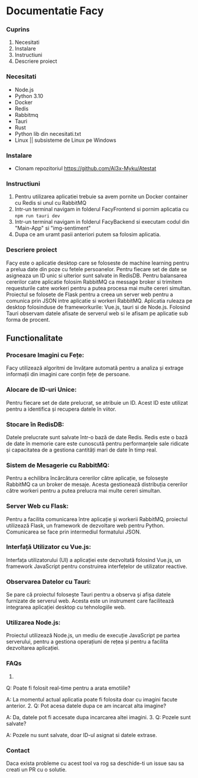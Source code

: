 

# Documentatie Facy

### Cuprins
1. Necesitati
2. Instalare
3. Instructiuni 
4. Descriere proiect

### Necesitati
- Node.js
- Python 3.10
- Docker
- Redis
- Rabbitmq
- Tauri
- Rust
- Python lib din necesitati.txt
- Linux || subsisteme de Linux pe Windows
### Instalare
- Clonam repozitoriul https://github.com/Al3x-Myku/Atestat


### Instructiuni
1. Pentru utilizarea aplicatiei trebuie sa avem pornite un Docker container cu Redis si unul cu RabbitMQ
2. Intr-un terminal navigam in folderul FacyFrontend si pornim aplicatia cu `npm run tauri dev`
3. Intr-un terminal navigam in folderul FacyBackend si executam codul din "Main-App" si "img-sentiment"
4. Dupa ce am uramt pasii anteriori putem sa folosim aplicatia.

### Descriere proiect
Facy este o aplicatie desktop care se foloseste de machine learning pentru a prelua date din poze cu fetele persoanelor. Pentru fiecare set de date se asigneaza un ID unic si ulterior sunt salvate in RedisDB. 
Pentru balansarea cererilor catre aplicatie folosim RabbitMQ ca message broker si trimitem requesturile catre workeri pentru a putea procesa mai multe cereri simultan.
Proiectul se folosete de Flask pentru a creea un server web pentru a comunica prin JSON intre aplicatie si workeri RabbitMQ.
Aplicatia ruleaza pe desktop folosinduse de frameworkurile: Vue.js, tauri si de Node.js. Folosind Tauri observam datele afisate de serverul web si le afisam pe aplicatie sub forma de procent.

## Functionalitate

### Procesare Imagini cu Fețe:

Facy utilizează algoritmi de învățare automată pentru a analiza și extrage informații din imagini care conțin fețe de persoane.

### Alocare de ID-uri Unice:

Pentru fiecare set de date prelucrat, se atribuie un ID. Acest ID este utilizat pentru a identifica și recupera datele în viitor.

### Stocare în RedisDB:

Datele prelucrate sunt salvate într-o bază de date Redis. Redis este o bază de date în memorie care este cunoscută pentru performanțele sale ridicate și capacitatea de a gestiona cantități mari de date în timp real.

### Sistem de Mesagerie cu RabbitMQ:

Pentru a echilibra încărcătura cererilor către aplicație, se folosește RabbitMQ ca un broker de mesaje. Acesta gestionează distribuția cererilor către workeri pentru a putea prelucra mai multe cereri simultan.

### Server Web cu Flask:

Pentru a facilita comunicarea între aplicație și workerii RabbitMQ, proiectul utilizează Flask, un framework de dezvoltare web pentru Python. Comunicarea se face prin intermediul formatului JSON.

### Interfață Utilizator cu Vue.js:

Interfața utilizatorului (UI) a aplicației este dezvoltată folosind Vue.js, un framework JavaScript pentru construirea interfețelor de utilizator reactive.

### Observarea Datelor cu Tauri:

Se pare că proiectul folosește Tauri pentru a observa și afișa datele furnizate de serverul web. Acesta este un instrument care facilitează integrarea aplicației desktop cu tehnologiile web.

### Utilizarea Node.js:

Proiectul utilizează Node.js, un mediu de execuție JavaScript pe partea serverului, pentru a gestiona operațiuni de rețea și pentru a facilita dezvoltarea aplicației.



### FAQs
1. 
Q: Poate fi folosit real-time pentru a arata emotiile?

A: La momentul actual aplicatia poate fi folosita doar cu imagini facute anterior.
2. 
Q: Pot acesa datele dupa ce am incarcat alta imagine?

A: Da, datele pot fi accesate dupa incarcarea altei imagini.
3. 
Q: Pozele sunt salvate?

A: Pozele nu sunt salvate, doar ID-ul asignat si datele extrase.

### Contact
Daca exista probleme cu acest tool va rog sa deschide-ti un issue sau sa creati un PR cu o solutie.

